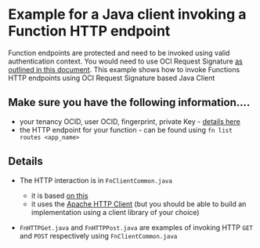 # Example for a Java client invoking a Function HTTP endpoint

Function endpoints are protected and need to be invoked using valid authentication context. You would need to use OCI Request Signature [as outlined in this document](https://docs.cloud.oracle.com/iaas/Content/API/Concepts/signingrequests.htm?TocPath=Developer%20Tools%20|REST%20APIs%20|_____4). This example shows how to invoke Functions HTTP endpoints using OCI Request Signature based Java Client

## Make sure you have the following information....

- your tenancy OCID, user OCID, fingerprint, private Key - [details here](https://docs.cloud.oracle.com/iaas/Content/API/Concepts/apisigningkey.htm)
- the HTTP endpoint for your function - can be found using `fn list routes <app_name>`

## Details

- The HTTP interaction is in `FnClientCommon.java`
	- it is based [on this](https://docs.cloud.oracle.com/iaas/Content/API/Concepts/signingrequests.htm?TocPath=Developer%20Tools%20|REST%20APIs%20|_____4#Java)
	- it uses the [Apache HTTP Client](https://hc.apache.org/) (but you should be able to build an implementation using a client library of your choice)

- `FnHTTPGet.java` and `FnHTTPPost.java` are examples of invoking HTTP `GET` and `POST` respectively using `FnClientCommon.java`